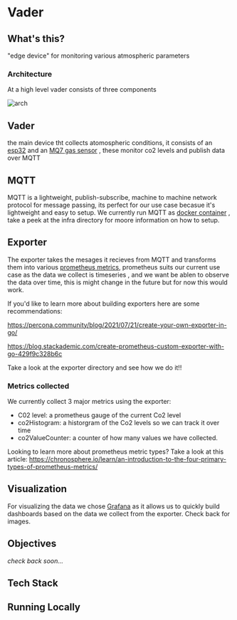 # Vader 



## What's this? 
"edge device" for monitoring various atmospheric parameters

### Architecture 
At a high level vader consists of three components

![arch](https://file.coffee/u/n3Uc3enCE5sNq4Fj9_Rhr.png) 



## **Vader**
the main device tht collects atomospheric conditions, it consists of an [esp32](https://www.espressif.com/en/products/socs/esp32) and an [MQ7 gas sensor](https://www.sparkfun.com/datasheets/Sensors/Biometric/MQ-7.pdf) , these monitor co2 levels and publish data over MQTT 

## **MQTT**
MQTT is a lightweight, publish-subscribe, machine to machine network protocol for message passing, its perfect for our use case becasue it's lightweight and easy to setup. We currently run MQTT as [docker container](https://docs.docker.com/guides/walkthroughs/what-is-a-container/) ,  take a peek at the infra directory for moore information on how to setup. 


## **Exporter** 
The exporter takes the mesages it recieves from MQTT and transforms them into various [prometheus metrics](https://prometheus.io/), prometheus suits our current use case as the data we collect is timeseries ,  and we want be ablen to observe the data over time, this is might change in the future but for now this would work. 

If you'd like to learn more about building exporters here are some recommendations:

https://percona.community/blog/2021/07/21/create-your-own-exporter-in-go/ 

https://blog.stackademic.com/create-prometheus-custom-exporter-with-go-429f9c328b6c

Take a look at the exporter directory and see how we do it!!


### Metrics collected 
We currently collect 3 major metrics using the exporter: 

- C02 level: a prometheus gauge of the current Co2 level
- co2Histogram:  a historgram of the Co2 levels so we can track it over time 
- co2ValueCounter:  a counter of how many values we have collected. 


Looking to learn more about prometheus metric types? Take a look at this article:
https://chronosphere.io/learn/an-introduction-to-the-four-primary-types-of-prometheus-metrics/


## **Visualization**

For visualizing the data we chose [Grafana](https://grafana.com/) as it allows us to quickly build dashboards based on the data we collect from the exporter. Check back for images. 


## Objectives  
*check back soon...*



## Tech Stack 



## Running Locally






